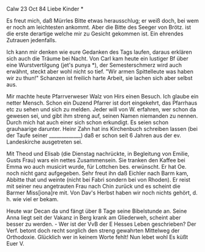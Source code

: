  Calw 23 Oct 84
Liebe Kinder <Marie>*

Es freut mich, daß Mürrles Bitte etwas herausschlug; er weiß doch, bei wem er noch am leichtesten ankommt. Aber die Bitte des Seeger von Brötz. ist die erste derartige welche mir zu Gesicht gekommen ist. Ein ehrendes Zutrauen jedenfalls.

Ich kann mir denken wie eure Gedanken des Tags laufen, daraus erklären sich auch die Träume bei Nacht. Von Carl kam heute ein lustiger Bf über eine Wurstvertilgung (jet's punya <Verdienst>*), der Semesterschmerz wird auch erwähnt, steckt aber wohl nicht so tief. "Wir armen Spittelleute was haben wir zu thun!" Schanzen ist freilich harte Arbeit, sie lachen sich aber selbst aus.

Mir machte heute Pfarrverweser Walz von Hirs einen Besuch. Ich glaube ein netter Mensch. Schon ein Duzend Pfarrer ist dort eingekehrt, das Pfarrhaus etc zu sehen und sich zu melden. Jeder will von W. erfahren, wer schon da gewesen sei, und gibt ihm streng auf, seinen Namen niemanden zu nennen. Durch mich hat auch einer sich schon erkundigt. Es seien schon grauhaarige darunter. Heinr Zahn hat ins Kirchenbuch schreiben lassen (bei der Taufe seiner _____________) daß er schon seit 6 Jahren aus der ev. Landeskirche ausgetreten sei.

Mit Theod und Elisab (die Dienstag nachrückte, in Begleitung von Emilie, Gusts Frau) wars ein nettes Zusammensein. Sie tranken den Kaffee bei Emma wo auch musicirt wurde, für Lottchen bes. erwünscht. Er hat Oe. noch nicht ganz aufgegeben. Sehr freut ihn daß Eichler nach Barm kam, Abbitte that und weinte (nicht bei Fabri sondern bei von Rhoden). Er reist mit seiner neu angetrauten Frau nach Chin zurück und es scheint die Barmer Miss[iona]re mit. Von Dav's Herbst haben wir noch nichts gehört, d. h. wie viel er bekam.

Heute war Decan da und fängt über 8 Tage seine Bibelstunde an. Seine Anna liegt seit der Vakanz in Berg krank am Gliederweh, scheint aber besser zu werden. - Wer ist der VvB der E Hesses Leben geschrieben? Der Verf. betont doch recht sorglich den streng gewahrten Mittelweg der Orthodoxie. Glücklich wer in keinem Worte fehlt! Nun lebet wohl Es küßt
 Euer V.
